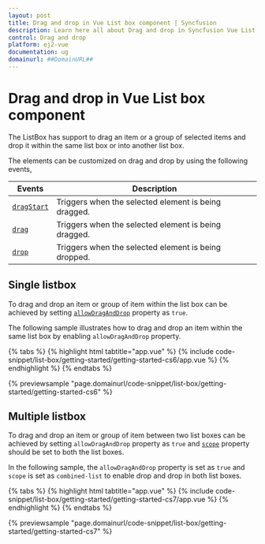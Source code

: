 ```yaml
---
layout: post
title: Drag and drop in Vue List box component | Syncfusion
description: Learn here all about Drag and drop in Syncfusion Vue List box component of Syncfusion Essential JS 2 and more.
control: Drag and drop 
platform: ej2-vue
documentation: ug
domainurl: ##DomainURL##
---
```


# Drag and drop in Vue List box component

The ListBox has support to drag an item or a group of selected items and drop it within the same list box or into another list box.

The elements can be customized on drag and drop by using the following events,

| Events | Description |
|------|------|
| [`dragStart`](https://ej2.syncfusion.com/vue/documentation/api/list-box/#dragstart) | Triggers when the selected element is being dragged. |
| [`drag`](https://ej2.syncfusion.com/vue/documentation/api/list-box/#drag) | Triggers when the selected element is being dragged. |
| [`drop`](https://ej2.syncfusion.com/vue/documentation/api/list-box/#drop) | Triggers when the selected element is being dropped. |

## Single listbox

To drag and drop an item or group of item within the list box can be achieved by setting [`allowDragAndDrop`](https://ej2.syncfusion.com/vue/documentation/api/list-box/#allowdraganddrop) property as `true`.

The following sample illustrates how to drag and drop an item within the same list box by enabling `allowDragAndDrop` property.

{% tabs %}
{% highlight html tabtitle="app.vue" %}
{% include code-snippet/list-box/getting-started/getting-started-cs6/app.vue %}
{% endhighlight %}
{% endtabs %}
        
{% previewsample "page.domainurl/code-snippet/list-box/getting-started/getting-started-cs6" %}

## Multiple listbox

To drag and drop an item or group of item between two list boxes can be achieved by setting `allowDragAndDrop` property as `true` and [`scope`](https://ej2.syncfusion.com/vue/documentation/api/list-box/#scope) property should be set to both the list boxes.

In the following sample, the `allowDragAndDrop` property is set as `true` and `scope` is set as `combined-list` to enable drop and drop in both list boxes.

{% tabs %}
{% highlight html tabtitle="app.vue" %}
{% include code-snippet/list-box/getting-started/getting-started-cs7/app.vue %}
{% endhighlight %}
{% endtabs %}
        
{% previewsample "page.domainurl/code-snippet/list-box/getting-started/getting-started-cs7" %}